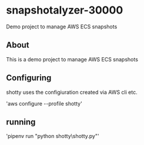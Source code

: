 # snapshotalyzer-30000

Demo project to manage AWS ECS snapshots

## About

This is a demo project to manage AWS ECS snapshots

## Configuring

shotty uses the configiuration created via AWS cli etc.

'aws configure --profile shotty'

## running

'pipenv run "python shotty\shotty.py"'
